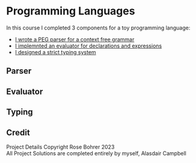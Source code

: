 # Programming Languages

In this course I completed 3 components for a toy programming language:
* [I wrote a PEG parser for a context free grammar](#Parser)
* [I implemnted an evaluator for declarations and expressions](#Evaluator)
* [I designed a strict typing system](#Typing)

## Parser

## Evaluator

## Typing

## Credit
Project Details Copyright Rose Bohrer 2023 \
All Project Solutions are completed entirely by myself, Alasdair Campbell
